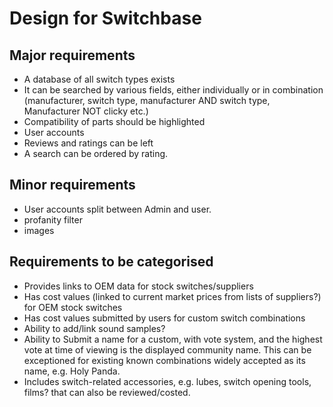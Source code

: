 # Design for Switchbase

## Major requirements
* A database of all switch types exists
* It can be searched by various fields, either individually or in combination (manufacturer, switch type, manufacturer AND switch type, Manufacturer NOT clicky etc.)
* Compatibility of parts should be highlighted
* User accounts
* Reviews and ratings can be left
* A search can be ordered by rating.

## Minor requirements
* User accounts split between Admin and user.
* profanity filter
* images


## Requirements to be categorised
* Provides links to OEM data for stock switches/suppliers
* Has cost values (linked to current market prices from lists of suppliers?) for OEM stock switches
* Has cost values submitted by users for custom switch combinations
* Ability to add/link sound samples?
* Ability to Submit a name for a custom, with vote system, and the highest vote at time of viewing is the displayed community name. This can be exceptioned for existing known combinations widely accepted as its name, e.g. Holy Panda.
* Includes switch-related accessories, e.g. lubes, switch opening tools, films? that can also be reviewed/costed.
